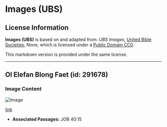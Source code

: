 # Images (UBS)

## License Information

**Images (UBS)** is based on and adapted from: _UBS Images_, [United Bible Societies](https://unitedbiblesocieties.org/), None, which is licensed under a [Public Domain CC0](https://creativecommons.org/public-domain/cc0/).

This markdown version is provided under the same license.



--------------------------------

## Ol Elefan Blong Faet (id: 291678)

### Image Content

![Image](https://cdn.aquifer.bible/aquifer-content/resources/Media/WEB-0393_war_elephants.jpg)

[link](https://cdn.aquifer.bible/aquifer-content/resources/Media/WEB-0393_war_elephants.jpg)

* **Associated Passages:** JOB 40:15

